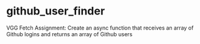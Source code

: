 # github_user_finder
VGG Fetch Assignment: Create an async function that receives an array of Github logins and returns an array of Github users
